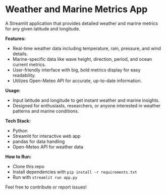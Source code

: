 # Weather and Marine Metrics App

A Streamlit application that provides detailed weather and marine metrics for any given latitude and longitude. 

**Features:**
- Real-time weather data including temperature, rain, pressure, and wind details.
- Marine-specific data like wave height, direction, period, and ocean current metrics.
- User-friendly interface with big, bold metrics display for easy readability.
- Utilizes Open-Meteo API for accurate, up-to-date information.

**Usage:**
- Input latitude and longitude to get instant weather and marine insights.
- Designed for enthusiasts, researchers, or anyone interested in weather patterns and marine conditions.

**Tech Stack:**
- Python
- Streamlit for interactive web app
- pandas for data handling
- Open-Meteo API for weather data

**How to Run:**
- Clone this repo
- Install dependencies with `pip install -r requirements.txt`
- Run with `streamlit run app.py`

Feel free to contribute or report issues!
